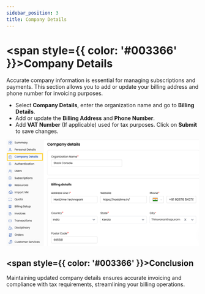 ```yaml
---
sidebar_position: 3
title: Company Details
---
```


# <span style={{ color: '#003366' }}>Company Details</span>

Accurate company information is essential for managing subscriptions and payments. This section allows you to add or update your billing address and phone number for invoicing purposes.

- Select **Company Details**, enter the organization name and go to **Billing Details**.
- Add or update the **Billing Address** and **Phone Number**.
- Add **VAT Number** (If applicable) used for tax purposes. Click on **Submit** to save changes.

![Company Billing Details](images/company.png)

## <span style={{ color: '#003366' }}>Conclusion</span>
Maintaining updated company details ensures accurate invoicing and compliance with tax requirements, streamlining your billing operations.